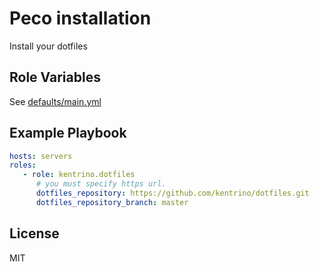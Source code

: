 Peco installation
=========

Install your dotfiles

Role Variables
--------------

See [defaults/main.yml](defaults/main.yml)

Example Playbook
----------------

```yaml
hosts: servers
roles:
   - role: kentrino.dotfiles
      # you must specify https url.
      dotfiles_repository: https://github.com/kentrino/dotfiles.git
      dotfiles_repository_branch: master
```

License
-------

MIT
